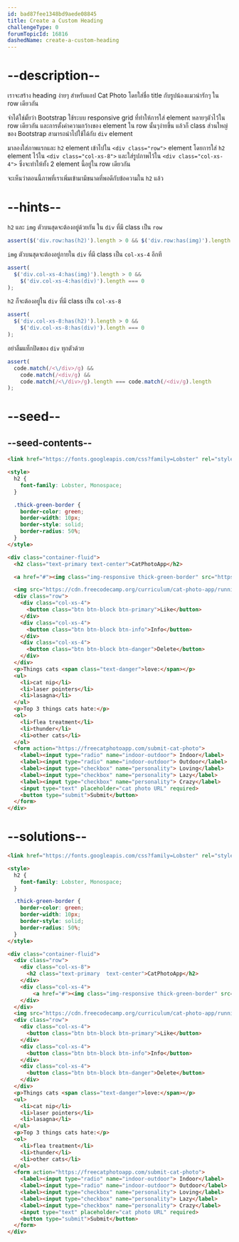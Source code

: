 ```yaml
---
id: bad87fee1348bd9aede08845
title: Create a Custom Heading
challengeType: 0
forumTopicId: 16816
dashedName: create-a-custom-heading
---
```


# --description--

เราจะสร้าง heading ง่ายๆ สำหรับแอป Cat Photo โดยใส่ชื่อ title กับรูปน้องแมวน่ารักๆ ใน row เดียวกัน

จำได้ใช่มั้ยว่า Bootstrap ใช้ระบบ responsive grid ที่ทำให้การใส่ element หลายๆตัวไว้ใน row เดียวกัน และการตั้งค่าความกว้างของ element ใน row นั้นๆง่ายขึ้น แล้วก็ class ส่วนใหญ่ของ Bootstrap สามารถนำไปใช้ได้กับ `div` element

มาลองใส่ภาพแรกและ `h2` element เข้าไปใน `<div class="row">` element โดยการใส่ `h2` element ไว้ใน `<div class="col-xs-8">` และใส่รูปภาพไว้ใน `<div class="col-xs-4">` ซึ่งจะทำให้ทั้ง 2 element นี้อยู่ใน row เดียวกัน

จะเห็นว่าตอนนี้ภาพที่เราเพิ่มเข้ามามีขนาดที่พอดีกับข้อความใน `h2` แล้ว

# --hints--

`h2` และ `img` ตัวบนสุดจะต้องอยู่ด้วยกัน ใน  `div` ที่มี class เป็น `row`

```js
assert($('div.row:has(h2)').length > 0 && $('div.row:has(img)').length > 0);
```

`img` ตัวบนสุดจะต้องอยู่ภายใน `div` ที่มี class เป็น `col-xs-4` อีกที

```js
assert(
  $('div.col-xs-4:has(img)').length > 0 &&
    $('div.col-xs-4:has(div)').length === 0
);
```

`h2` ก็จะต้องอยู่ใน `div` ที่มี class เป็น `col-xs-8`

```js
assert(
  $('div.col-xs-8:has(h2)').length > 0 &&
    $('div.col-xs-8:has(div)').length === 0
);
```

อย่าลืมแท็กปิดของ `div` ทุกตัวด้วย

```js
assert(
  code.match(/<\/div>/g) &&
    code.match(/<div/g) &&
    code.match(/<\/div>/g).length === code.match(/<div/g).length
);
```

# --seed--

## --seed-contents--

```html
<link href="https://fonts.googleapis.com/css?family=Lobster" rel="stylesheet" type="text/css">

<style>
  h2 {
    font-family: Lobster, Monospace;
  }

  .thick-green-border {
    border-color: green;
    border-width: 10px;
    border-style: solid;
    border-radius: 50%;
  }
</style>

<div class="container-fluid">
  <h2 class="text-primary text-center">CatPhotoApp</h2>

  <a href="#"><img class="img-responsive thick-green-border" src="https://cdn.freecodecamp.org/curriculum/cat-photo-app/relaxing-cat.jpg" alt="A cute orange cat lying on its back."></a>

  <img src="https://cdn.freecodecamp.org/curriculum/cat-photo-app/running-cats.jpg" class="img-responsive" alt="Three kittens running towards the camera.">
  <div class="row">
    <div class="col-xs-4">
      <button class="btn btn-block btn-primary">Like</button>
    </div>
    <div class="col-xs-4">
      <button class="btn btn-block btn-info">Info</button>
    </div>
    <div class="col-xs-4">
      <button class="btn btn-block btn-danger">Delete</button>
    </div>
  </div>
  <p>Things cats <span class="text-danger">love:</span></p>
  <ul>
    <li>cat nip</li>
    <li>laser pointers</li>
    <li>lasagna</li>
  </ul>
  <p>Top 3 things cats hate:</p>
  <ol>
    <li>flea treatment</li>
    <li>thunder</li>
    <li>other cats</li>
  </ol>
  <form action="https://freecatphotoapp.com/submit-cat-photo">
    <label><input type="radio" name="indoor-outdoor"> Indoor</label>
    <label><input type="radio" name="indoor-outdoor"> Outdoor</label>
    <label><input type="checkbox" name="personality"> Loving</label>
    <label><input type="checkbox" name="personality"> Lazy</label>
    <label><input type="checkbox" name="personality"> Crazy</label>
    <input type="text" placeholder="cat photo URL" required>
    <button type="submit">Submit</button>
  </form>
</div>
```

# --solutions--

```html
<link href="https://fonts.googleapis.com/css?family=Lobster" rel="stylesheet" type="text/css">

<style>
  h2 {
    font-family: Lobster, Monospace;
  }

  .thick-green-border {
    border-color: green;
    border-width: 10px;
    border-style: solid;
    border-radius: 50%;
  }
</style>

<div class="container-fluid">
  <div class="row">
    <div class="col-xs-8">
      <h2 class="text-primary  text-center">CatPhotoApp</h2>
    </div>
    <div class="col-xs-4">
        <a href="#"><img class="img-responsive thick-green-border" src="https://cdn.freecodecamp.org/curriculum/cat-photo-app/relaxing-cat.jpg" alt="A cute orange cat lying on its back."></a>
    </div>
  </div>
  <img src="https://cdn.freecodecamp.org/curriculum/cat-photo-app/running-cats.jpg" class="img-responsive" alt="Three kittens running towards the camera.">
  <div class="row">
    <div class="col-xs-4">
      <button class="btn btn-block btn-primary">Like</button>
    </div>
    <div class="col-xs-4">
      <button class="btn btn-block btn-info">Info</button>
    </div>
    <div class="col-xs-4">
      <button class="btn btn-block btn-danger">Delete</button>
    </div>
  </div>
  <p>Things cats <span class="text-danger">love:</span></p>
  <ul>
    <li>cat nip</li>
    <li>laser pointers</li>
    <li>lasagna</li>
  </ul>
  <p>Top 3 things cats hate:</p>
  <ol>
    <li>flea treatment</li>
    <li>thunder</li>
    <li>other cats</li>
  </ol>
  <form action="https://freecatphotoapp.com/submit-cat-photo">
    <label><input type="radio" name="indoor-outdoor"> Indoor</label>
    <label><input type="radio" name="indoor-outdoor"> Outdoor</label>
    <label><input type="checkbox" name="personality"> Loving</label>
    <label><input type="checkbox" name="personality"> Lazy</label>
    <label><input type="checkbox" name="personality"> Crazy</label>
    <input type="text" placeholder="cat photo URL" required>
    <button type="submit">Submit</button>
  </form>
</div>
```
